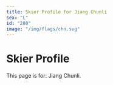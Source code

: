 ```yaml
---
title: Skier Profile for Jiang Chunli
sex: "L"
id: "280"
image: "/img/flags/chn.svg" 
---
```


# Skier Profile

This page is for: Jiang Chunli.
    